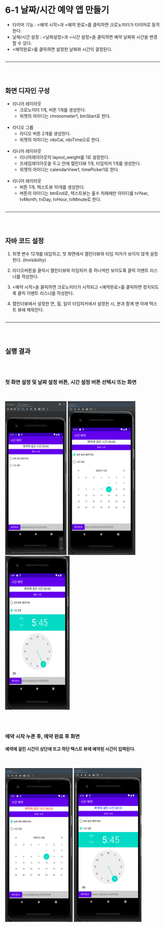 <br></br>
# 6-1 날짜/시간 예약 앱 만들기 
* 타이머 기능 : <예약 시작>과 <예약 완료>를 클릭하면 크로노미터가 타이머로 동작한다. 
* 날짜/시간 설정 : <날짜설정>과 <시간 설정>을 클릭하면 예약 날짜와 시간을 변경할 수 있다. 
* <예약완료>를 클릭하면 설정한 날짜와 시간이 결정된다. 
<br></br>
---
<br></br>

## 화면 디자인 구성 
* 리니어 레이아웃
    - 크로노미터 1개,  버튼 1개를 생성한다. 
    - 위젯의 아이디는 chronometer1, btnStart로 한다. 
<br></br>    
* 라디오 그룹 
    - 라디오 버튼 2개를 생성한다.  
    - 위젯의 아이디는 rdoCal, rdoTime으로 한다. 
<br></br>    
* 리니어 레이아웃  
    - 리니어레이아웃의 layout_weight를 1로 설정한다.   
    - 프레임레이아웃을 두고 안에 캘린더뷰 1개, 타임피커 1개를 생성한다. 
    - 위젯의 아이디는 calendarView1, timePicker1로 한다. 
<br></br>    
* 리니어 레이아웃  
    - 버튼 1개, 텍스트뷰 10개를 생성한다.   
    - 버튼의 아이디는 btnEnd로, 텍스트뷰는 홀수 차례에만 아이디를 tvYear, tvMonth, tvDay, tvHour, tvMinute로 한다. 
<br></br>
---
<br></br>
  
## 자바 코드 설정 
1. 위젯 변수 12개를 대입하고, 첫 화면에서 캘린더뷰와 타임 피커가 보이지 않게 설정한다. (Invisibility)

2. 라디오버튼을 클릭시 캘린더뷰와 타임피커 중 하나씩만 보이도록 클릭 이벤트 리스너를 작성한다. 

3. <예약 시작>을 클릭하면 크로노미터가 시작되고 <예약완료>를 클릭하면 정지되도록 클릭 이벤트 리스너를 작성한다. 

4. 캘린더뷰에서 설정한 연, 월, 일이 타임피커에서 설정한 시, 분과 함께 맨 아래 텍스트 뷰에 채워진다. 
<br></br>
---
<br></br>

## 실행 결과 
<br></br>

### 첫 화면 설정 및 날짜 설정 버튼, 시간 설정 버튼 선택시 뜨는 화면
<br></br>
<img src="img/img1.png" width="200" height="500">
<img src="img/img2.png" width="220" height="500">
<img src="img/img3.png" width="210" height="500">

<br></br>

### 예약 시작 누른 후, 예약 완료 후 화면 
#### 예약에 걸린 시간이 상단에 뜨고 하단 텍스트 뷰에 예약된 시간이 입력된다. 
<br></br>
<img src="img/img4-1.png" width="220" height="500">
<img src="img/img5.png" width="220" height="500">

